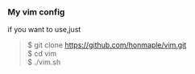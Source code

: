 ### My vim config
if you want to use,just  
> $ git clone https://github.com/honmaple/vim.git  
$ cd vim  
$ ./vim.sh
